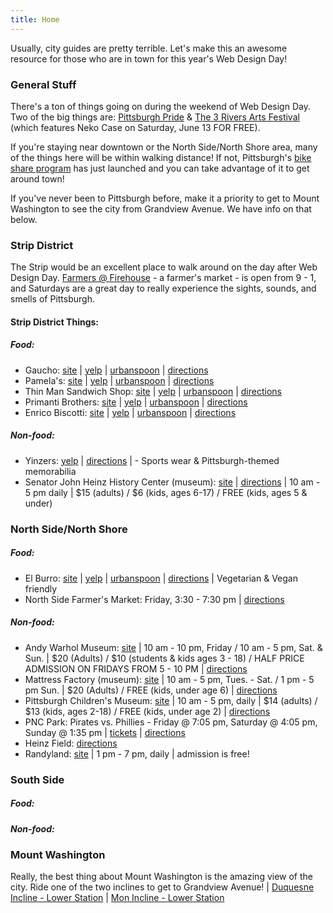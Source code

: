 ```yaml
---
title: Home
---
```


Usually, city guides are pretty terrible. Let's make this an awesome resource for those who are in town for this year's Web Design Day!

### General Stuff
There's a ton of things going on during the weekend of Web Design Day. Two of the big things are: [Pittsburgh Pride](http://www.pittsburghpride.org/) & [The 3 Rivers Arts Festival](http://www.3riversartsfest.org/) (which features Neko Case on Saturday, June 13 FOR FREE).

If you're staying near downtown or the North Side/North Shore area, many of the things here will be within walking distance! If not, Pittsburgh's [bike share program](https://healthyridepgh.com) has just launched and you can take advantage of it to get around town!

If you've never been to Pittsburgh before, make it a priority to get to Mount Washington to see the city from Grandview Avenue. We have info on that below.

### Strip District
The Strip would be an excellent place to walk around on the day after Web Design Day. [Farmers @ Firehouse](http://farmersatfirehouse.com/) - a farmer's market - is open from 9 - 1, and Saturdays are a great day to really experience the sights, sounds, and smells of Pittsburgh.

#### Strip District Things:
##### Food:
* Gaucho: [site](http://eatgaucho.com/) | [yelp](http://www.yelp.com/biz/gaucho-parrilla-argentina-pittsburgh) | [urbanspoon](http://www.urbanspoon.com/r/23/1729706/restaurant/Strip-District/Gaucho-Parrilla-Argentina-Pittsburgh) | [directions](https://goo.gl/maps/hE6XU)
* Pamela's: [site](http://www.pamelasdiner.com/) | [yelp](http://www.yelp.com/biz/pamelas-p-and-g-diner-pittsburgh) | [urbanspoon](http://www.urbanspoon.com/r/23/271273/restaurant/Strip-District/Pamelas-P-G-Diner-Pittsburgh) | [directions](https://goo.gl/maps/iY445)
* Thin Man Sandwich Shop: [site](http://thinmansandwichshop.com/) | [yelp](http://www.yelp.com/biz/thin-man-sandwich-shop-pittsburgh) | [urbanspoon](http://www.urbanspoon.com/r/23/1715847/restaurant/Strip-District/Thin-Man-Sandwich-Shop-Pittsburgh) | [directions](https://goo.gl/maps/euDPB)
* Primanti Brothers: [site](https://www.primantibros.com/) | [yelp](http://www.yelp.com/biz/primanti-brothers-pittsburgh) | [urbanspoon](http://www.urbanspoon.com/r/23/271431/restaurant/Strip-District/Primanti-Brothers-Pittsburgh) | [directions](https://goo.gl/maps/KbHFL)
* Enrico Biscotti: [site](http://www.enricobiscotti.com/) | [yelp](http://www.yelp.com/biz/the-enrico-biscotti-co-pittsburgh) | [urbanspoon](http://www.urbanspoon.com/r/23/270566/restaurant/Strip-District/Enrico-Biscotti-Pittsburgh) | [directions](https://goo.gl/maps/vcHjk)

##### Non-food:
* Yinzers: [yelp](http://www.yelp.com/biz/yinzers-pittsburgh) | [directions](https://goo.gl/maps/EDwRI) | - Sports wear & Pittsburgh-themed memorabilia
* Senator John Heinz History Center (museum): [site](http://www.heinzhistorycenter.org/) | [directions](https://goo.gl/maps/nGEJJ) | 10 am - 5 pm daily | $15 (adults) / $6 (kids, ages 6-17) / FREE (kids, ages 5 & under)

### North Side/North Shore
##### Food:
* El Burro: [site](http://www.elburropgh.com/) | [yelp](http://www.yelp.com/biz/el-burro-pittsburgh) | [urbanspoon](http://www.urbanspoon.com/r/23/1712246/restaurant/North-Side/El-Burro-Comedor-Pittsburgh) | [directions](https://goo.gl/maps/Qz9Jx) | Vegetarian & Vegan friendly
* North Side Farmer's Market: Friday, 3:30 - 7:30 pm | [directions](https://goo.gl/maps/796GF)

##### Non-food:
* Andy Warhol Museum: [site](http://www.warhol.org/) | 10 am - 10 pm, Friday / 10 am - 5 pm, Sat. & Sun. | $20 (Adults) / $10 (students & kids ages 3 - 18) / HALF PRICE ADMISSION ON FRIDAYS FROM 5 - 10 PM | [directions](https://goo.gl/maps/bIal0)
* Mattress Factory (museum): [site](http://www.mattress.org/) | 10 am - 5 pm, Tues. - Sat. / 1 pm - 5 pm Sun. | $20 (Adults) / FREE (kids, under age 6) | [directions](https://goo.gl/maps/I8VO4)
* Pittsburgh Children's Museum: [site](https://pittsburghkids.org/) | 10 am - 5 pm, daily | $14 (adults) / $13 (kids, ages 2-18) / FREE (kids, under age 2) | [directions](https://goo.gl/maps/5NPtf)
* PNC Park: Pirates vs. Phillies - Friday @ 7:05 pm, Saturday @ 4:05 pm, Sunday @ 1:35 pm | [tickets](http://pittsburgh.pirates.mlb.com/ticketing/index.jsp?c_id=pit) | [directions](https://goo.gl/maps/bKbAL)
* Heinz Field: [directions](https://goo.gl/maps/cyd1J)
* Randyland: [site](http://randy.land/) | 1 pm - 7 pm, daily | admission is free!

### South Side
##### Food:

##### Non-food:


### Mount Washington
Really, the best thing about Mount Washington is the amazing view of the city. Ride one of the two inclines to get to Grandview Avenue! | [Duquesne Incline - Lower Station](https://goo.gl/maps/20JP7) | [Mon Incline - Lower Station](https://goo.gl/maps/NfqRJ)
